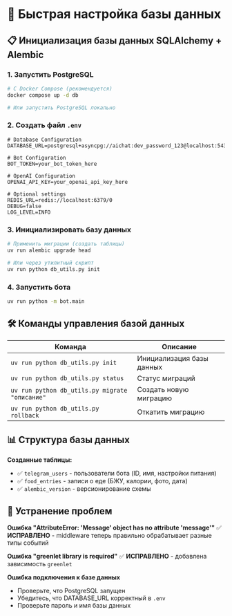 # 🚀 Быстрая настройка базы данных

## 📋 Инициализация базы данных SQLAlchemy + Alembic

### 1. Запустить PostgreSQL
```bash
# С Docker Compose (рекомендуется)
docker compose up -d db

# Или запустить PostgreSQL локально
```

### 2. Создать файл `.env`
```env
# Database Configuration
DATABASE_URL=postgresql+asyncpg://aichat:dev_password_123@localhost:5432/aichat_bot

# Bot Configuration
BOT_TOKEN=your_bot_token_here

# OpenAI Configuration  
OPENAI_API_KEY=your_openai_api_key_here

# Optional settings
REDIS_URL=redis://localhost:6379/0
DEBUG=false
LOG_LEVEL=INFO
```

### 3. Инициализировать базу данных
```bash
# Применить миграции (создать таблицы)
uv run alembic upgrade head

# Или через утилитный скрипт
uv run python db_utils.py init
```

### 4. Запустить бота
```bash
uv run python -m bot.main
```

## 🛠️ Команды управления базой данных

| Команда | Описание |
|---------|----------|
| `uv run python db_utils.py init` | Инициализация базы данных |
| `uv run python db_utils.py status` | Статус миграций |
| `uv run python db_utils.py migrate "описание"` | Создать новую миграцию |
| `uv run python db_utils.py rollback` | Откатить миграцию |

## 📊 Структура базы данных

**Созданные таблицы:**
- ✅ `telegram_users` - пользователи бота (ID, имя, настройки питания)
- ✅ `food_entries` - записи о еде (БЖУ, калории, фото, дата)
- ✅ `alembic_version` - версионирование схемы

## 🔧 Устранение проблем

**Ошибка "AttributeError: 'Message' object has no attribute 'message'"**
✅ **ИСПРАВЛЕНО** - middleware теперь правильно обрабатывает разные типы событий

**Ошибка "greenlet library is required"**
✅ **ИСПРАВЛЕНО** - добавлена зависимость `greenlet`

**Ошибка подключения к базе данных**
- Проверьте, что PostgreSQL запущен
- Убедитесь, что DATABASE_URL корректный в `.env`
- Проверьте пароль и имя базы данных 